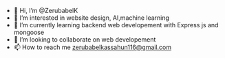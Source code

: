 - 👋 Hi, I’m @ZerubabelK
- 👀 I’m interested in website design, AI,machine learning
- 🌱 I’m currently learning backend web developement with Express js and mongoose
- 💞️ I’m looking to collaborate on web developement
- 📫 How to reach me zerubabelkassahun116@gmail.com

<!---
ZerubabelK/ZerubabelK is a ✨ special ✨ repository because its `README.md` (this file) appears on your GitHub profile.
You can click the Preview link to take a look at your changes.
--->
